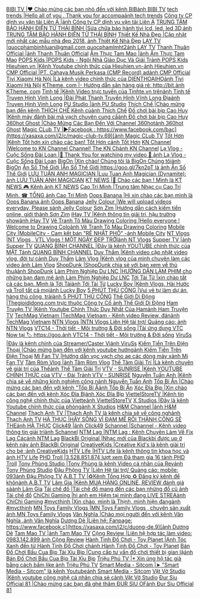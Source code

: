 [BIBI TV |❤ Chào mừng các bạn nhỏ đến với kênh BIB](https://xasaxa.com/i2/c/bibi-tv.88)[ảnh BIBI TV](https://xasaxa.com/i2/storage/channel/bibi-tv.jpg) [tech trends |Hello all of you . Thank you for accompa](https://xasaxa.com/i2/c/tech-trends.87)[ảnh tech trends](https://xasaxa.com/i2/storage/channel/tech-trends.jpg) [Công ty CP dịnh vụ vận tải Liên Á |](https://xasaxa.com/i2/c/cong-ty-cp-dinh-vu-van-tai-lien-a.86)[ảnh Công ty CP dịnh vụ vận tải Liên Á](https://xasaxa.com/i2/storage/channel/cong-ty-cp-dinh-vu-van-tai-lien-a.jpg) [TRUNG TÂM BẢO HÀNH ĐIỆN TỬ THÁI BÌNH |Sửa chữa bảo hành tivi lcd, led, led 3D,](https://xasaxa.com/i2/c/trung-tam-bao-hanh-dien-tu-thai-binh.85)[ảnh TRUNG TÂM BẢO HÀNH ĐIỆN TỬ THÁI BÌNH](https://xasaxa.com/i2/storage/channel/trung-tam-bao-hanh-dien-tu-thai-binh.jpg) [Thiết Kế Nhà Đẹp |Cập nhật mới nhất các mẫu nhà đẹp 2018, ](https://xasaxa.com/i2/c/thiet-ke-nha-dep.84)[ảnh Thiết Kế Nhà Đẹp](https://xasaxa.com/i2/storage/channel/thiet-ke-nha-dep.jpg) [LAY TV |quocphambinhluan@gmail.com
quocphamlmht2](https://xasaxa.com/i2/c/lay-tv.83)[ảnh LAY TV](https://xasaxa.com/i2/storage/channel/lay-tv.jpg) [Thanh Thuân Official |](https://xasaxa.com/i2/c/thanh-thuan-official.82)[ảnh Thanh Thuân Official](https://xasaxa.com/i2/storage/channel/thanh-thuan-official.jpg) [Ẩm Thực Tam Mao |](https://xasaxa.com/i2/c/am-thuc-tam-mao.81)[ảnh Ẩm Thực Tam Mao](https://xasaxa.com/i2/storage/channel/am-thuc-tam-mao.jpg) [POPS Kids |POPS Kids - Ngôi Nhà Giáo Dục Và Giải Tr](https://xasaxa.com/i2/c/pops-kids.80)[ảnh POPS Kids](https://xasaxa.com/i2/storage/channel/pops-kids.jpg) [Hieuhien.vn |Kênh Youtube chính thức của Hieuhien.vn-](https://xasaxa.com/i2/c/hieuhienvn.79)[ảnh Hieuhien.vn](https://xasaxa.com/i2/storage/channel/hieuhienvn.jpg) [CMP Official |PT. Cahaya Musik Perkasa (CMP Record) ad](https://xasaxa.com/i2/c/cmp-official.78)[ảnh CMP Official](https://xasaxa.com/i2/storage/channel/cmp-official.jpg) [Tivi Xiaomi Hà Nội |Là kênh video chính thức của DIENTHOAIHO](https://xasaxa.com/i2/c/tivi-xiaomi-ha-noi.77)[ảnh Tivi Xiaomi Hà Nội](https://xasaxa.com/i2/storage/channel/tivi-xiaomi-ha-noi.jpg) [KTheme. com |- Hướng dẫn săn hàng giá rẻ: http://bit.](https://xasaxa.com/i2/c/ktheme-com.76)[ảnh KTheme. com](https://xasaxa.com/i2/storage/channel/ktheme-com.jpg) [Tinh tế |Kênh Video trực tuyến của Tinhte.vn trên](https://xasaxa.com/i2/c/tinh-te.75)[ảnh Tinh tế](https://xasaxa.com/i2/storage/channel/tinh-te.jpg) [Truyen Hinh Vinh Long |Đài Phát Thanh Truyền Hình Vĩnh Long
Địa](https://xasaxa.com/i2/c/truyen-hinh-vinh-long.74)[ảnh Truyen Hinh Vinh Long](https://xasaxa.com/i2/storage/channel/truyen-hinh-vinh-long.jpg) [PU Studio |](https://xasaxa.com/i2/c/pu-studio.73)[ảnh PU Studio](https://xasaxa.com/i2/storage/channel/pu-studio.jpg) [Thích Chế |Chào mừng bạn đến kênh THÍCH CHẾ
Kênh củ](https://xasaxa.com/i2/c/thich-che.72)[ảnh Thích Chế](https://xasaxa.com/i2/storage/channel/thich-che.jpg) [Đồ chơi bài bịp Cao Huy |Kênh máy đánh bài mã vạch chuyên cung cấ](https://xasaxa.com/i2/c/do-choi-bai-bip-cao-huy.71)[ảnh Đồ chơi bài bịp Cao Huy](https://xasaxa.com/i2/storage/channel/do-choi-bai-bip-cao-huy.jpg) [360hot Ghost |Chào Mừng Các Bạn Đến Với Channel 360hot](https://xasaxa.com/i2/c/360hot-ghost.70)[ảnh 360hot Ghost](https://xasaxa.com/i2/storage/channel/360hot-ghost.jpg) [Magic CLub TV |►Facebook : https://www.facebook.com/bac](https://xasaxa.com/i2/c/magic-club-tv.69)[ảnh Magic CLub TV](https://xasaxa.com/i2/storage/channel/magic-club-tv.jpg) [Tốt Hơn |Kênh Tốt hơn xin chào các bạn! Tốt Hơn c](https://xasaxa.com/i2/c/tot-hon.68)[ảnh Tốt Hơn](https://xasaxa.com/i2/storage/channel/tot-hon.jpg) [KN Channel |Welcome to KN Channel Channel!
The KN Ch](https://xasaxa.com/i2/c/kn-channel.67)[ảnh KN Channel](https://xasaxa.com/i2/storage/channel/kn-channel.jpg) [Lạ Vlog - Cuộc Sống Đài Loan |💎 Thank You for watching my video 💜
    ](https://xasaxa.com/i2/c/la-vlog-cuoc-song-dai-loan.66)[ảnh Lạ Vlog - Cuộc Sống Đài Loan](https://xasaxa.com/i2/storage/channel/la-vlog-cuoc-song-dai-loan.jpg) [BigOn |Xin chào! Chúng tôi là BigOn
  Chúng tôi](https://xasaxa.com/i2/c/bigon.65)[ảnh BigOn](https://xasaxa.com/i2/storage/channel/bigon.jpg) [Ẩn Số Thế Giới |Ẩn Số Thế Giới https://goo.gl/7kn2pT là ](https://xasaxa.com/i2/c/an-so-the-gioi.64)[ảnh Ẩn Số Thế Giới](https://xasaxa.com/i2/storage/channel/an-so-the-gioi.jpg) [LƯU TUẤN ANH MAGICIAN |Luu Tuan Anh Magician (Dynamite):       ](https://xasaxa.com/i2/c/luu-tuan-anh-magician.63)[ảnh LƯU TUẤN ANH MAGICIAN](https://xasaxa.com/i2/storage/channel/luu-tuan-anh-magician.jpg) [KT NEWS |👋 Chào các bạn ! Mình là KT NEWS
🎮 Kênh ](https://xasaxa.com/i2/c/kt-news.62)[ảnh KT NEWS](https://xasaxa.com/i2/storage/channel/kt-news.jpg) [Cao Trí Minh |Trung tâm Nhạc cụ Cao Trí Minh. 
☎ TỔNG ](https://xasaxa.com/i2/c/cao-tri-minh.61)[ảnh Cao Trí Minh](https://xasaxa.com/i2/storage/channel/cao-tri-minh.jpg) [Oops Banana |Hi xin chào các bạn mình là Oops Banana,](https://xasaxa.com/i2/c/oops-banana.60)[ảnh Oops Banana](https://xasaxa.com/i2/storage/channel/oops-banana.jpg) [Jelly Colour |We will upload videos everyday, Please s](https://xasaxa.com/i2/c/jelly-colour.59)[ảnh Jelly Colour](https://xasaxa.com/i2/storage/channel/jelly-colour.jpg) [Sơn Zim |Hướng dẫn cách kiếm tiền online, giới th](https://xasaxa.com/i2/c/son-zim.58)[ảnh Sơn Zim](https://xasaxa.com/i2/storage/channel/son-zim.jpg) [iHay TV |Kênh thông tin giải trí, hậu trường show](https://xasaxa.com/i2/c/ihay-tv.57)[ảnh iHay TV](https://xasaxa.com/i2/storage/channel/ihay-tv.jpg) [Vẽ Tranh Tô Màu Drawing Coloring |Hello everyone !
Welcome to Drawing Colo](https://xasaxa.com/i2/c/ve-tranh-to-mau-drawing-coloring.56)[ảnh Vẽ Tranh Tô Màu Drawing Coloring](https://xasaxa.com/i2/storage/channel/ve-tranh-to-mau-drawing-coloring.jpg) [Mobile City |MobileCity - Cam kết bán "RẺ NHẤT PHỐ"
-](https://xasaxa.com/i2/c/mobile-city.55)[ảnh Mobile City](https://xasaxa.com/i2/storage/channel/mobile-city.jpg) [NT Vlogs |NT Vlogs , VTL Vlogs ! MỘT NGÀY ĐẸP TRỜI](https://xasaxa.com/i2/c/nt-vlogs.54)[ảnh NT Vlogs](https://xasaxa.com/i2/storage/channel/nt-vlogs.jpg) [Supper TV |](https://xasaxa.com/i2/c/supper-tv.53)[ảnh Supper TV](https://xasaxa.com/i2/storage/channel/supper-tv.jpg) [QUANG BÌNH CHANNEL |Đây là kênh YOUTUBE chính thức của MẶT T](https://xasaxa.com/i2/c/quang-binh-channel.52)[ảnh QUANG BÌNH CHANNEL](https://xasaxa.com/i2/storage/channel/quang-binh-channel.jpg) [Duy Thẩm |Kênh video cập nhật video vlog, đời tư c](https://xasaxa.com/i2/c/duy-tham.51)[ảnh Duy Thẩm](https://xasaxa.com/i2/storage/channel/duy-tham.jpg) [Lâm Vlog |Kênh vlog của mình chuyên làm các video ](https://xasaxa.com/i2/c/lam-vlog.50)[ảnh Lâm Vlog](https://xasaxa.com/i2/storage/channel/lam-vlog.jpg) [ShopDunk |ShopDunk chia sẻ với bạn xem về thủ thuậ](https://xasaxa.com/i2/c/shopdunk.49)[ảnh ShopDunk](https://xasaxa.com/i2/storage/channel/shopdunk.jpg) [Làm Phim Nghiệp Dư LNC |HƯỚNG DẪN LÀM PHIM cho những bạn đam mê ](https://xasaxa.com/i2/c/lam-phim-nghiep-du-lnc.48)[ảnh Làm Phim Nghiệp Dư LNC](https://xasaxa.com/i2/storage/channel/lam-phim-nghiep-du-lnc.jpg) [Tới Tài Tử |xin chào tất cả các bạn. Mình là Tới Tài](https://xasaxa.com/i2/c/toi-tai-tu.47)[ảnh Tới Tài Tử](https://xasaxa.com/i2/storage/channel/toi-tai-tu.jpg) [Lucky Boy |Kênh Vlogs, Hài Hước và Troll tất cả mọi](https://xasaxa.com/i2/c/lucky-boy.46)[ảnh Lucky Boy](https://xasaxa.com/i2/storage/channel/lucky-boy.jpg) [5 PHÚT THỦ CÔNG |Vui vẻ tự làm dự án, hàng thủ công, trải](https://xasaxa.com/i2/c/5-phut-thu-cong.45)[ảnh 5 PHÚT THỦ CÔNG](https://xasaxa.com/i2/storage/channel/5-phut-thu-cong.jpg) [Thế Giới Di Động |Thegioididong.com trực thuộc Công ty Cổ ](https://xasaxa.com/i2/c/the-gioi-di-dong.44)[ảnh Thế Giới Di Động](https://xasaxa.com/i2/storage/channel/the-gioi-di-dong.jpg) [Ham Truyện TV |Kênh Youtube Chính Thức Duy Nhất Của Ham](https://xasaxa.com/i2/c/ham-truyen-tv.43)[ảnh Ham Truyện TV](https://xasaxa.com/i2/storage/channel/ham-truyen-tv.jpg) [TechMag Vietnam |TechMag Vietnam - Kênh video Review, đán](https://xasaxa.com/i2/c/techmag-vietnam.42)[ảnh TechMag Vietnam](https://xasaxa.com/i2/storage/channel/techmag-vietnam.jpg) [NTN Vlogs |NTN Vlogs 
Liên Hệ tài trợ/ Quảng cáo: 
](https://xasaxa.com/i2/c/ntn-vlogs.41)[ảnh NTN Vlogs](https://xasaxa.com/i2/storage/channel/ntn-vlogs.jpg) [VTC14 - Thời tiết - Môi trường & Đời sống |Tải ứng dụng VTC Now tại 🏷️ https://goo.](https://xasaxa.com/i2/c/vtc14-thoi-tiet-moi-truong-doi-song.40)[ảnh VTC14 - Thời tiết - Môi trường & Đời sống](https://xasaxa.com/i2/storage/channel/vtc14-thoi-tiet-moi-truong-doi-song.jpg) [ViruSs |Đây là kênh chính của Streamer/Caster Vi](https://xasaxa.com/i2/c/viruss.39)[ảnh ViruSs](https://xasaxa.com/i2/storage/channel/viruss.jpg) [Kiếm Tiền Trên Điện Thoại |Chào mừng bạn đến với kênh youtube hướng](https://xasaxa.com/i2/c/kiem-tien-tren-dien-thoai.38)[ảnh Kiếm Tiền Trên Điện Thoại](https://xasaxa.com/i2/storage/channel/kiem-tien-tren-dien-thoai.jpg) [Mi Fan TV |Hướng dẫn vọc vạch cho ae các dòng máy x](https://xasaxa.com/i2/c/mi-fan-tv.37)[ảnh Mi Fan TV](https://xasaxa.com/i2/storage/channel/mi-fan-tv.jpg) [Tâm Ròm Vlog |](https://xasaxa.com/i2/c/tam-rom-vlog.36)[ảnh Tâm Ròm Vlog](https://xasaxa.com/i2/storage/channel/tam-rom-vlog.jpg) [Thế Tâm Giải Trí |Là kênh chuyên về giải trí của Thế](https://xasaxa.com/i2/c/the-tam-giai-tri.35)[ảnh Thế Tâm Giải Trí](https://xasaxa.com/i2/storage/channel/the-tam-giai-tri.jpg) [VTV - SUNRISE |Kênh YOUTUBE CHÍNH THỨC của VTV - Đài Tr](https://xasaxa.com/i2/c/vtv-sunrise.34)[ảnh VTV - SUNRISE](https://xasaxa.com/i2/storage/channel/vtv-sunrise.jpg) [Nguyễn Tuấn Anh |Kênh chia sẻ về những kinh nghiệm công n](https://xasaxa.com/i2/c/nguyen-tuan-anh.33)[ảnh Nguyễn Tuấn Anh](https://xasaxa.com/i2/storage/channel/nguyen-tuan-anh.jpg) [Tốp Bí Ẩn |Chào mừng các bạn đến với kênh "Tốp Bí Ẩ](https://xasaxa.com/i2/c/top-bi-an.32)[ảnh Tốp Bí Ẩn](https://xasaxa.com/i2/storage/channel/top-bi-an.jpg) [Xóc Đĩa Bịp |Xin chào các bạn đến với kênh Xóc Đĩa Bị](https://xasaxa.com/i2/c/xoc-dia-bip.31)[ảnh Xóc Đĩa Bịp](https://xasaxa.com/i2/storage/channel/xoc-dia-bip.jpg) [ViettelStoreTV |Kênh tin công nghệ chính thức của Viette](https://xasaxa.com/i2/c/viettelstoretv.30)[ảnh ViettelStoreTV](https://xasaxa.com/i2/storage/channel/viettelstoretv.jpg) [X Studios |Đây là kênh Youtube chính thức của phòng](https://xasaxa.com/i2/c/x-studios.29)[ảnh X Studios](https://xasaxa.com/i2/storage/channel/x-studios.jpg) [H&M Channel |](https://xasaxa.com/i2/c/hm-channel.28)[ảnh H&M Channel](https://xasaxa.com/i2/storage/channel/hm-channel.jpg) [Thạch Anh TV |Thạch Anh TV là kênh chia sẽ về công ngh](https://xasaxa.com/i2/c/thach-anh-tv.27)[ảnh Thạch Anh TV](https://xasaxa.com/i2/storage/channel/thach-anh-tv.jpg) [HÀ THỤC |HÃY SỐNG VÌ ĐAM MÊ RỒI THÀNH CÔNG SẼ THE](https://xasaxa.com/i2/c/ha-thuc.26)[ảnh HÀ THỤC](https://xasaxa.com/i2/storage/channel/ha-thuc.jpg) [Click49 |](https://xasaxa.com/i2/c/click49.25)[ảnh Click49](https://xasaxa.com/i2/storage/channel/click49.jpg) [Schannel |Schannel - Kênh video thông tin giải trí](https://xasaxa.com/i2/c/schannel.24)[ảnh Schannel](https://xasaxa.com/i2/storage/channel/schannel.jpg) [NTM Lag |NTM Lag : Kênh Chuyên Làm Về Fix Lag Các](https://xasaxa.com/i2/c/ntm-lag.23)[ảnh NTM Lag](https://xasaxa.com/i2/storage/channel/ntm-lag.jpg) [BlackBi Original |Nhạc mới của Blackbi được up ở kênh này ](https://xasaxa.com/i2/c/blackbi-original.22)[ảnh BlackBi Original](https://xasaxa.com/i2/storage/channel/blackbi-original.jpg) [CreativeKids |Creative Kid's là kênh giải trí cho bé :](https://xasaxa.com/i2/c/creativekids.21)[ảnh CreativeKids](https://xasaxa.com/i2/storage/channel/creativekids.jpg) [HTV Life |HTV Life  là kênh thông tin khoa học và ](https://xasaxa.com/i2/c/htv-life.20)[ảnh HTV Life](https://xasaxa.com/i2/storage/channel/htv-life.jpg) [PHD Troll |3.528.851.874 lượt xem 
Đã tham gia 16 t](https://xasaxa.com/i2/c/phd-troll.19)[ảnh PHD Troll](https://xasaxa.com/i2/storage/channel/phd-troll.jpg) [Tony Phùng Studio |Tony Phùng là kênh Video cá nhân của Rev](https://xasaxa.com/i2/c/tony-phung-studio.18)[ảnh Tony Phùng Studio](https://xasaxa.com/i2/storage/channel/tony-phung-studio.jpg) [Đậu Phộng TV |Liên Hệ tài trợ/ Quảng cáo:  mobile: 093](https://xasaxa.com/i2/c/dau-phong-tv.17)[ảnh Đậu Phộng TV](https://xasaxa.com/i2/storage/channel/dau-phong-tv.jpg) [A.B.T TV |♻️Kênh Tổng Hợp 
♻️ Đăng ký kênh để khôn](https://xasaxa.com/i2/c/abt-tv.16)[ảnh A.B.T TV](https://xasaxa.com/i2/storage/channel/abt-tv.jpg) [Lâm Gia |Kênh MUA HÀNG ONLINE, REVIEW đánh giá sả](https://xasaxa.com/i2/c/lam-gia.15)[ảnh Lâm Gia](https://xasaxa.com/i2/storage/channel/lam-gia.jpg) [Tái chế đồ |Tái chế đồ mang đến các bạn nhừng đồ cũ ](https://xasaxa.com/i2/c/tai-che-do.14)[ảnh Tái chế đồ](https://xasaxa.com/i2/storage/channel/tai-che-do.jpg) [ChiChi Gaming |hi anh em
 Hiệm tại mình đang LIVE STREA](https://xasaxa.com/i2/c/chichi-gaming.13)[ảnh ChiChi Gaming](https://xasaxa.com/i2/storage/channel/chichi-gaming.jpg) [#mvcthinh |Xin chào, mình là Thịnh, 
mình hiện đang](https://xasaxa.com/i2/c/mvcthinh.12)[ảnh #mvcthinh](https://xasaxa.com/i2/storage/channel/mvcthinh.jpg) [MN Toys Family Vlogs |MN Toys Family Vlogs  , chuyên sản xuất ](https://xasaxa.com/i2/c/mn-toys-family-vlogs.11)[ảnh MN Toys Family Vlogs](https://xasaxa.com/i2/storage/channel/mn-toys-family-vlogs.jpg) [Văn Nghĩa |Chào mọi người đến với kênh Văn Nghĩa  .](https://xasaxa.com/i2/c/van-nghia.10)[ảnh Văn Nghĩa](https://xasaxa.com/i2/storage/channel/van-nghia.jpg) [Dương Dê |Liên hệ:
Fanpage: https://www.facebook.c](https://xasaxa.com/i2/c/duong-de.9)[ảnh Dương Dê](https://xasaxa.com/i2/storage/channel/duong-de.jpg) [Tam Mao TV |](https://xasaxa.com/i2/c/tam-mao-tv.8)[ảnh Tam Mao TV](https://xasaxa.com/i2/storage/channel/tam-mao-tv.jpg) [Cộng Review |Liên hệ hợp tác làm video: 0983.142.899
](https://xasaxa.com/i2/c/cong-review.7)[ảnh Cộng Review](https://xasaxa.com/i2/storage/channel/cong-review.jpg) [Hành Tinh Đồ Chơi - Toy Planet |Anh Tóc Xanh đến từ Hành Tinh Đồ Chơi ch](https://xasaxa.com/i2/c/hanh-tinh-do-choi-toy-planet.6)[ảnh Hành Tinh Đồ Chơi - Toy Planet](https://xasaxa.com/i2/storage/channel/hanh-tinh-do-choi-toy-planet.jpg) [Bán Đồ Chơi Bầu Cua Bịp Tài Xỉu Bịp |Cung cấp tư vấn đồ chơi thiết bị gian lậ](https://xasaxa.com/i2/c/ban-do-choi-bau-cua-bip-tai-xiu-bip.5)[ảnh Bán Đồ Chơi Bầu Cua Bịp Tài Xỉu Bịp](https://xasaxa.com/i2/storage/channel/ban-do-choi-bau-cua-bip-tai-xiu-bip.jpg) [Triệu Phú TV |* Xin ủng hộ tác giả bằng cách bấm like ](https://xasaxa.com/i2/c/trieu-phu-tv.4)[ảnh Triệu Phú TV](https://xasaxa.com/i2/storage/channel/trieu-phu-tv.jpg) [Smart Media - Sitcom |➤ "Smart Media - Sitcom" là kênh Youtube](https://xasaxa.com/i2/c/smart-media-sitcom.3)[ảnh Smart Media - Sitcom](https://xasaxa.com/i2/storage/channel/smart-media-sitcom.jpg) [Vật Vờ Studio |Kênh youtube công nghệ cá nhân chia sẻ c](https://xasaxa.com/i2/c/vat-vo-studio.2)[ảnh Vật Vờ Studio](https://xasaxa.com/i2/storage/channel/vat-vo-studio.jpg) [Đur Siu Official 81 |Chào mừng các bạn đã ghé thăm ĐUR SIU OF](https://xasaxa.com/i2/c/dur-siu-official-81.1)[ảnh Đur Siu Official 81](https://xasaxa.com/i2/storage/channel/dur-siu-official-81.jpg)

